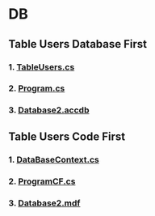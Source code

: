 # DB
## Table Users Database First
### 1. [TableUsers.cs](https://github.com/vakovsky/DB/blob/main/TableUsers.cs)
### 2. [Program.cs](https://github.com/vakovsky/DB/blob/main/Program.cs)
### 3. [Database2.accdb](https://github.com/vakovsky/DB/blob/main/Database2.accdb)

## Table Users Code First
### 1. [DataBaseContext.cs](https://github.com/vakovsky/DB/blob/main/DataBaseContext.cs)
### 2. [ProgramCF.cs](https://github.com/vakovsky/DB/blob/main/ProgramCF.cs)
### 3. [Database2.mdf](https://github.com/vakovsky/DB/blob/main/Database2.mdf)

